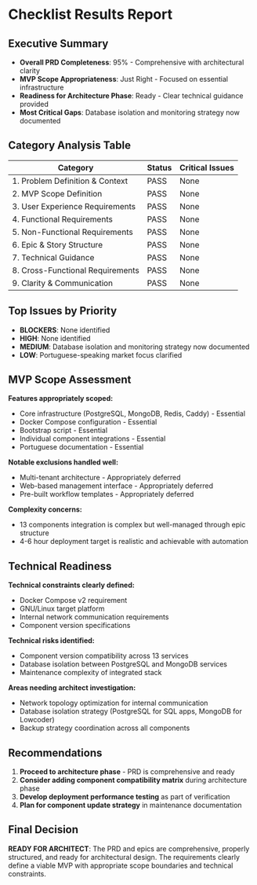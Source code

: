 # Checklist Results Report

## Executive Summary
- **Overall PRD Completeness**: 95% - Comprehensive with architectural clarity
- **MVP Scope Appropriateness**: Just Right - Focused on essential infrastructure
- **Readiness for Architecture Phase**: Ready - Clear technical guidance provided
- **Most Critical Gaps**: Database isolation and monitoring strategy now documented

## Category Analysis Table

| Category                         | Status | Critical Issues |
| -------------------------------- | ------ | --------------- |
| 1. Problem Definition & Context  | PASS   | None |
| 2. MVP Scope Definition          | PASS   | None |
| 3. User Experience Requirements  | PASS   | None |
| 4. Functional Requirements       | PASS   | None |
| 5. Non-Functional Requirements   | PASS   | None |
| 6. Epic & Story Structure        | PASS   | None |
| 7. Technical Guidance            | PASS   | None |
| 8. Cross-Functional Requirements | PASS   | None |
| 9. Clarity & Communication       | PASS   | None |

## Top Issues by Priority
- **BLOCKERS**: None identified
- **HIGH**: None identified
- **MEDIUM**: Database isolation and monitoring strategy now documented
- **LOW**: Portuguese-speaking market focus clarified

## MVP Scope Assessment
**Features appropriately scoped:**
- Core infrastructure (PostgreSQL, MongoDB, Redis, Caddy) - Essential
- Docker Compose configuration - Essential
- Bootstrap script - Essential
- Individual component integrations - Essential
- Portuguese documentation - Essential

**Notable exclusions handled well:**
- Multi-tenant architecture - Appropriately deferred
- Web-based management interface - Appropriately deferred
- Pre-built workflow templates - Appropriately deferred

**Complexity concerns:**
- 13 components integration is complex but well-managed through epic structure
- 4-6 hour deployment target is realistic and achievable with automation

## Technical Readiness
**Technical constraints clearly defined:**
- Docker Compose v2 requirement
- GNU/Linux target platform
- Internal network communication requirements
- Component version specifications

**Technical risks identified:**
- Component version compatibility across 13 services
- Database isolation between PostgreSQL and MongoDB services
- Maintenance complexity of integrated stack

**Areas needing architect investigation:**
- Network topology optimization for internal communication
- Database isolation strategy (PostgreSQL for SQL apps, MongoDB for Lowcoder)
- Backup strategy coordination across all components

## Recommendations
1. **Proceed to architecture phase** - PRD is comprehensive and ready
2. **Consider adding component compatibility matrix** during architecture phase
3. **Develop deployment performance testing** as part of verification
4. **Plan for component update strategy** in maintenance documentation

## Final Decision
**READY FOR ARCHITECT**: The PRD and epics are comprehensive, properly structured, and ready for architectural design. The requirements clearly define a viable MVP with appropriate scope boundaries and technical constraints.
